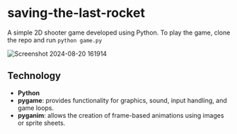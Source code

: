 # saving-the-last-rocket
A simple 2D shooter game developed using Python. To play the game, clone the repo and run `python game.py`

![Screenshot 2024-08-20 161914](https://github.com/user-attachments/assets/0823e20a-f8d8-454b-9195-c9c188e132fe)


## Technology
- **Python**
- **pygame**: provides functionality for graphics, sound, input handling, and game loops.
- **pyganim**: allows the creation of frame-based animations using images or sprite sheets.
